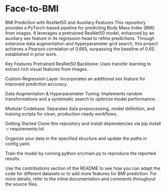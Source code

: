 # Face-to-BMI
BMI Prediction with ResNet50 and Auxiliary Features
This repository provides a PyTorch-based pipeline for predicting Body Mass Index (BMI) from images. It leverages a pretrained ResNet50 model, enhanced by an auxiliary sex feature in its regression head to refine predictions. Through extensive data augmentation and hyperparameter grid search, this project achieves a Pearson correlation of 0.665, surpassing the baseline of 0.65 established in prior work.

Key Features
Pretrained ResNet50 Backbone: Uses transfer learning to extract rich visual features from images.

Custom Regression Layer: Incorporates an additional sex feature for improved prediction accuracy.

Data Augmentation & Hyperparameter Tuning: Implements random transformations and a systematic search to optimize model performance.

Modular Codebase: Separates data preprocessing, model definition, and training scripts for clean, production-ready workflows.

Getting Started
Clone this repository and install dependencies via pip install -r requirements.txt.

Organize your data in the specified structure and update the paths in config.yaml.

Train the model by running python src/main.py to reproduce the reported results.

Use the contributions section of the README to see how you can adapt the code for different datasets or to add more features for BMI prediction. For more details, refer to the inline documentation and comments throughout the source files.
